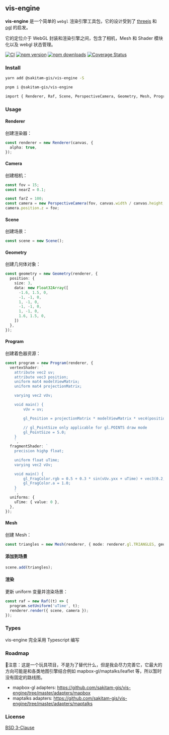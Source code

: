 ## vis-engine

**vis-engine** 是一个简单的 `webgl` 渲染引擎工具包，它的设计受到了 [threejs](https://threejs.org/) 和 [ogl](https://github.com/oframe/ogl) 的启发。

它的定位介于 WebGL 封装和渲染引擎之间，包含了相机，Mesh 和 Shader 模块化以及 webgl 状态管理。

[![CI](https://github.com/sakitam-gis/vis-engine/actions/workflows/ci.yml/badge.svg)](https://github.com/sakitam-gis/vis-engine/actions/workflows/ci.yml) [![npm version](https://badgen.net/npm/v/@sakitam-gis/vis-engine)](https://npm.im/@sakitam-gis/vis-engine) [![npm downloads](https://badgen.net/npm/dm/@sakitam-gis/vis-engine)](https://npm.im/@sakitam-gis/vis-engine) [![Coverage Status](https://coveralls.io/repos/github/sakitam-gis/vis-engine/badge.svg?branch=master)](https://coveralls.io/github/sakitam-gis/vis-engine?branch=master)

### Install

```bash
yarn add @sakitam-gis/vis-engine -S

pnpm i @sakitam-gis/vis-engine

import { Renderer, Raf, Scene, PerspectiveCamera, Geometry, Mesh, Program } from '@sakitam-gis/vis-engine';
```

### Usage

#### Renderer

创建渲染器：

```ts
const renderer = new Renderer(canvas, {
  alpha: true,
});
```

#### Camera

创建相机：

```ts
const fov = 15;
const nearZ = 0.1;

const farZ = 100;
const camera = new PerspectiveCamera(fov, canvas.width / canvas.height, nearZ, farZ);
camera.position.z = fov;
```

#### Scene

创建场景：

```ts
const scene = new Scene();
```

#### Geometry

创建几何体对象：

```ts
const geometry = new Geometry(renderer, {
  position: {
    size: 3,
    data: new Float32Array([
      -1.6, 1.5, 0,
      -1, -1, 0,
      1, -1, 0,
      -1, -1, 0,
      1, -1, 0,
      1.6, 1.5, 0,
    ])
  },
});
```

#### Program

创建着色器资源：

```ts
const program = new Program(renderer, {
  vertexShader: `
    attribute vec2 uv;
    attribute vec3 position;
    uniform mat4 modelViewMatrix;
    uniform mat4 projectionMatrix;

    varying vec2 vUv;

    void main() {
        vUv = uv;

        gl_Position = projectionMatrix * modelViewMatrix * vec4(position, 1.0);

        // gl_PointSize only applicable for gl.POINTS draw mode
        gl_PointSize = 5.0;
    }
    `,
  fragmentShader: `
    precision highp float;

    uniform float uTime;
    varying vec2 vUv;

    void main() {
        gl_FragColor.rgb = 0.5 + 0.3 * sin(vUv.yxx + uTime) + vec3(0.2, 0.0, 0.1);
        gl_FragColor.a = 1.0;
    }
    `,
  uniforms: {
    uTime: { value: 0 },
  },
});
```

#### Mesh

创建 Mesh：

```ts
const triangles = new Mesh(renderer, { mode: renderer.gl.TRIANGLES, geometry, program });
```

#### 添加到场景

```ts
scene.add(triangles);
```

#### 渲染

更新 uniform 变量并渲染场景：

```ts
const raf = new Raf((t) => {
  program.setUniform('uTime', t);
  renderer.render({ scene, camera });
});
```

### Types

vis-engine 完全采用 Typescript 编写

### Roadmap

📢注意：这是一个玩具项目，不是为了替代什么，但是我会尽力完善它，它最大的方向可能是和各类地图引擎结合例如 mapbox-gl/maptalks/leaflet 等，所以暂时没有固定的路线图。

- mapbox-gl adapters: https://github.com/sakitam-gis/vis-engine/tree/master/adapters/mapbox
- maptalks adapters: https://github.com/sakitam-gis/vis-engine/tree/master/adapters/maptalks

### License

[BSD 3-Clause](https://github.com/sakitam-gis/vis-engine/LICENSE)
